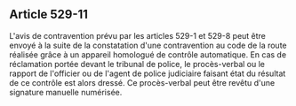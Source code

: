 Article 529-11
----
L'avis de contravention prévu par les articles 529-1 et 529-8 peut être envoyé à
la suite de la constatation d'une contravention au code de la route réalisée
grâce à un appareil homologué de contrôle automatique. En cas de réclamation
portée devant le tribunal de police, le procès-verbal ou le rapport de
l'officier ou de l'agent de police judiciaire faisant état du résultat de ce
contrôle est alors dressé. Ce procès-verbal peut être revêtu d'une signature
manuelle numérisée.
